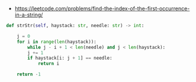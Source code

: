 -   https://leetcode.com/problems/find-the-index-of-the-first-occurrence-in-a-string/

```python
def strStr(self, haystack: str, needle: str) -> int:

	j = 0
	for i in range(len(haystack)):
		while j - i + 1 < len(needle) and j < len(haystack):
		j += 1
		if haystack[i: j + 1] == needle:
			return i

	return -1
```
